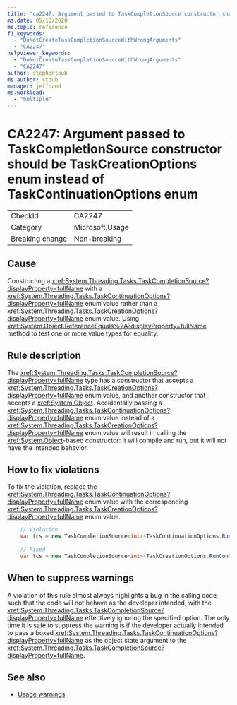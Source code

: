 ```yaml
---
title: "ca2247: Argument passed to TaskCompletionSource constructor should be TaskCreationOptions enum instead of TaskContinuationOptions enum"
ms.date: 05/16/2020
ms.topic: reference
f1_keywords:
  - "DoNotCreateTaskCompletionSourceWithWrongArguments"
  - "CA2247"
helpviewer_keywords:
  - "DoNotCreateTaskCompletionSourceWithWrongArguments"
  - "CA2247"
author: stephentoub
ms.author: stoub
manager: jeffhand
ms.workload:
  - "multiple"
---
```

# CA2247: Argument passed to TaskCompletionSource constructor should be TaskCreationOptions enum instead of TaskContinuationOptions enum

|||
|-|-|
|CheckId|CA2247|
|Category|Microsoft.Usage|
|Breaking change|Non-breaking|

## Cause

Constructing a <xref:System.Threading.Tasks.TaskCompletionSource?displayProperty=fullName> with a <xref:System.Threading.Tasks.TaskContinuationOptions?displayProperty=fullName> enum value rather than a <xref:System.Threading.Tasks.TaskCreationOptions?displayProperty=fullName> enum value.
Using <xref:System.Object.ReferenceEquals%2A?displayProperty=fullName> method to test one or more value types for equality.

## Rule description

The <xref:System.Threading.Tasks.TaskCompletionSource?displayProperty=fullName> type has a constructor that accepts a <xref:System.Threading.Tasks.TaskCreationOptions?displayProperty=fullName> enum value, and another constructor that accepts a <xref:System.Object>.  Accidentally passing a <xref:System.Threading.Tasks.TaskContinuationOptions?displayProperty=fullName> enum value instead of a <xref:System.Threading.Tasks.TaskCreationOptions?displayProperty=fullName> enum value will result in calling the <xref:System.Object>-based constructor: it will compile and run, but it will not have the intended behavior.

## How to fix violations

To fix the violation, replace the <xref:System.Threading.Tasks.TaskContinuationOptions?displayProperty=fullName> enum value with the corresponding <xref:System.Threading.Tasks.TaskCreationOptions?displayProperty=fullName> enum value.

```csharp
    // Violation
    var tcs = new TaskCompletionSource<int>(TaskContinuationOptions.RunContinuationsAsynchronously);
	
    // Fixed
    var tcs = new TaskCompletionSource<int>(TaskCreationOptions.RunContinuationsAsynchronously);
```

## When to suppress warnings

A violation of this rule almost always highlights a bug in the calling code, such that the code will not behave as the developer intended, with the <xref:System.Threading.Tasks.TaskCompletionSource?displayProperty=fullName> effectively ignoring the specified option.  The only time it is safe to suppress the warning is if the developer actually intended to pass a boxed <xref:System.Threading.Tasks.TaskContinuationOptions?displayProperty=fullName> as the object state argument to the <xref:System.Threading.Tasks.TaskCompletionSource?displayProperty=fullName>.


## See also

- [Usage warnings](../code-quality/usage-warnings.md)
